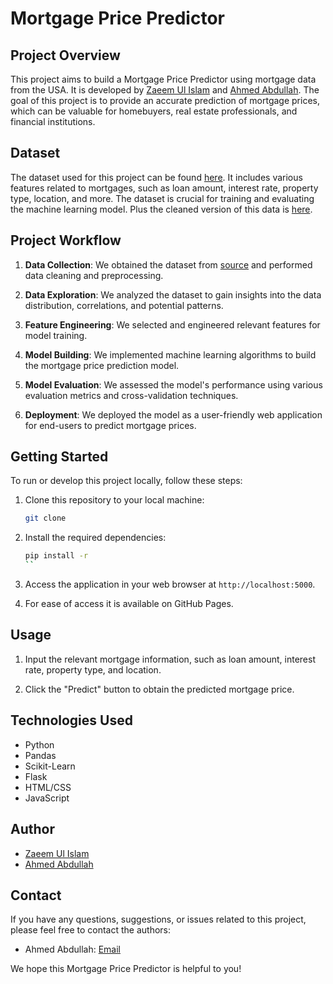 # Mortgage Price Predictor

## Project Overview

This project aims to build a Mortgage Price Predictor using mortgage data from the USA. It is developed by [Zaeem Ul Islam](https://github.com/mightyflavor/) and [Ahmed Abdullah](https://github.com/ahmedembeddedx). The goal of this project is to provide an accurate prediction of mortgage prices, which can be valuable for homebuyers, real estate professionals, and financial institutions.

## Dataset

The dataset used for this project can be found [here](https://kaggle.com/datasets/75cacaff0f013e5f3248d463f42314e767e22d3bb8c9c34a2621cb96b7c82998). It includes various features related to mortgages, such as loan amount, interest rate, property type, location, and more. The dataset is crucial for training and evaluating the machine learning model. Plus the cleaned version of this data is [here](https://drive.google.com/drive/folders/1KZtulV01OmYh0JVklIGXOiTd0ZZ3OfoW?usp=sharing).

## Project Workflow

1. **Data Collection**: We obtained the dataset from [source](https://kaggle.com/datasets/75cacaff0f013e5f3248d463f42314e767e22d3bb8c9c34a2621cb96b7c82998) and performed data cleaning and preprocessing.

2. **Data Exploration**: We analyzed the dataset to gain insights into the data distribution, correlations, and potential patterns.

3. **Feature Engineering**: We selected and engineered relevant features for model training.

4. **Model Building**: We implemented machine learning algorithms to build the mortgage price prediction model.

5. **Model Evaluation**: We assessed the model's performance using various evaluation metrics and cross-validation techniques.

6. **Deployment**: We deployed the model as a user-friendly web application for end-users to predict mortgage prices.

## Getting Started

To run or develop this project locally, follow these steps:

1. Clone this repository to your local machine:

   ```bash
   git clone 
   ```

2. Install the required dependencies:

   ```bash
   pip install -r 
   ``

4. Access the application in your web browser at `http://localhost:5000`.
5. For ease of access it is available on GitHub Pages.

## Usage

1. Input the relevant mortgage information, such as loan amount, interest rate, property type, and location.

2. Click the "Predict" button to obtain the predicted mortgage price.

## Technologies Used

- Python
- Pandas
- Scikit-Learn
- Flask
- HTML/CSS
- JavaScript

## Author

- [Zaeem Ul Islam](https://github.com/mightyflavor/)
- [Ahmed Abdullah](https://github.com/ahmedembeddedx)

## Contact

If you have any questions, suggestions, or issues related to this project, please feel free to contact the authors:

- Ahmed Abdullah: [Email](mailto:business.ahmadabdullah@gmail.com)

We hope this Mortgage Price Predictor is helpful to you!
